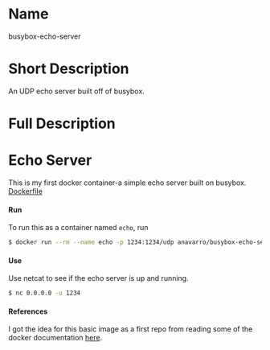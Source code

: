 # Name

busybox-echo-server

# Short Description

An UDP echo server built off of busybox.

# Full Description

# Echo Server

This is my first docker container-a simple echo server built on busybox. [Dockerfile](https://github.com/AbelNavarro/busybox-echo-server)

#### Run

To run this as a container named `echo`, run

```sh
$ docker run --rm --name echo -p 1234:1234/udp anavarro/busybox-echo-server:latest
```

#### Use

Use netcat to see if the echo server is up and running.

```sh
$ nc 0.0.0.0 -u 1234
```

#### References

I got the idea for this basic image as a first repo from reading some of the docker documentation [here](https://docs.docker.com/engine/admin/chef/#usage).
